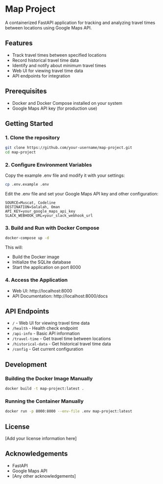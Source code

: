 # Map Project

A containerized FastAPI application for tracking and analyzing travel times between locations using Google Maps API.

## Features

- Track travel times between specified locations
- Record historical travel time data
- Identify and notify about minimum travel times
- Web UI for viewing travel time data
- API endpoints for integration

## Prerequisites

- Docker and Docker Compose installed on your system
- Google Maps API key (for production use)

## Getting Started

### 1. Clone the repository

```bash
git clone https://github.com/your-username/map-project.git
cd map-project
```

### 2. Configure Environment Variables

Copy the example .env file and modify it with your settings:

```bash
cp .env.example .env
```

Edit the .env file and set your Google Maps API key and other configuration:

```
SOURCE=Muscat, Codeline
DESTINATION=Salalah, Oman
API_KEY=your_google_maps_api_key
SLACK_WEBHOOK_URL=your_slack_webhook_url
```

### 3. Build and Run with Docker Compose

```bash
docker-compose up -d
```

This will:
- Build the Docker image
- Initialize the SQLite database
- Start the application on port 8000

### 4. Access the Application

- Web UI: http://localhost:8000
- API Documentation: http://localhost:8000/docs

## API Endpoints

- `/` - Web UI for viewing travel time data
- `/health` - Health check endpoint
- `/api-info` - Basic API information
- `/travel-time` - Get travel time between locations
- `/historical-data` - Get historical travel time data
- `/config` - Get current configuration

## Development

### Building the Docker Image Manually

```bash
docker build -t map-project:latest .
```

### Running the Container Manually

```bash
docker run -p 8000:8000 --env-file .env map-project:latest
```

## License

[Add your license information here]

## Acknowledgements

- FastAPI
- Google Maps API
- [Any other acknowledgements]

